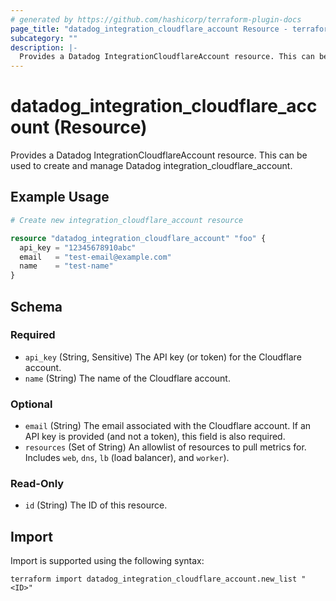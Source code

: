 ```yaml
---
# generated by https://github.com/hashicorp/terraform-plugin-docs
page_title: "datadog_integration_cloudflare_account Resource - terraform-provider-datadog"
subcategory: ""
description: |-
  Provides a Datadog IntegrationCloudflareAccount resource. This can be used to create and manage Datadog integration_cloudflare_account.
---
```


# datadog_integration_cloudflare_account (Resource)

Provides a Datadog IntegrationCloudflareAccount resource. This can be used to create and manage Datadog integration_cloudflare_account.

## Example Usage

```terraform
# Create new integration_cloudflare_account resource

resource "datadog_integration_cloudflare_account" "foo" {
  api_key = "12345678910abc"
  email   = "test-email@example.com"
  name    = "test-name"
}
```

<!-- schema generated by tfplugindocs -->
## Schema

### Required

- `api_key` (String, Sensitive) The API key (or token) for the Cloudflare account.
- `name` (String) The name of the Cloudflare account.

### Optional

- `email` (String) The email associated with the Cloudflare account. If an API key is provided (and not a token), this field is also required.
- `resources` (Set of String) An allowlist of resources to pull metrics for. Includes `web`, `dns`, `lb` (load balancer), and `worker`).

### Read-Only

- `id` (String) The ID of this resource.

## Import

Import is supported using the following syntax:

```shell
terraform import datadog_integration_cloudflare_account.new_list "<ID>"
```
